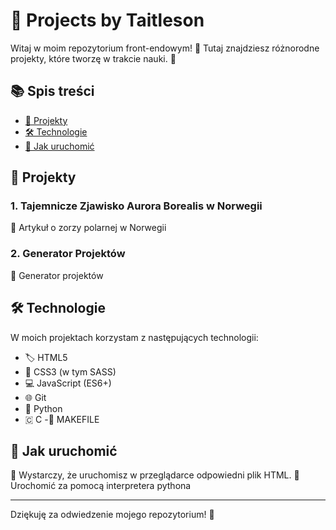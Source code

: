 # 🚀 Projects by Taitleson

Witaj w moim repozytorium front-endowym! 🎨 Tutaj znajdziesz różnorodne projekty, które tworzę w trakcie nauki. 🧠

## 📚 Spis treści

- [📂 Projekty](#projekty)
- [🛠 Technologie](#technologie)
- [🚀 Jak uruchomić](#jak-uruchomić)

## 📂 Projekty

### 1. Tajemnicze Zjawisko Aurora Borealis w Norwegii
📝 Artykuł o zorzy polarnej w Norwegii
### 2. Generator Projektów
💾 Generator projektów
## 🛠 Technologie

W moich projektach korzystam z następujących technologii:

- 🏷️ HTML5
- 🎨 CSS3 (w tym SASS)
- 💻 JavaScript (ES6+)
- 🌐 Git
- 🐍 Python
- 🇨 C
-💽 MAKEFILE

## 🚀 Jak uruchomić

📄 Wystarczy, że uruchomisz w przeglądarce odpowiedni plik HTML.
🐍 Urochomić za pomocą interpretera pythona

---

Dziękuję za odwiedzenie mojego repozytorium! 🙌

